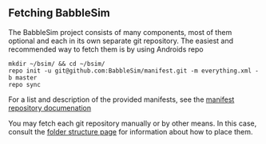 ## Fetching BabbleSim

The BabbleSim project consists of many components, most of them optional
and each in its own separate git repository.
The easiest and recommended way to fetch them is by using Androids repo

```
mkdir ~/bsim/ && cd ~/bsim/
repo init -u git@github.com:BabbleSim/manifest.git -m everything.xml -b master
repo sync
```

For a list and description of the provided manifests, see the
[manifest repository documenation](https://github.com/BabbleSim/manifest)

You may fetch each git repository manually or by other means.
In this case, consult the [folder structure page](folder_structure_and_env.md)
for information about how to place them.